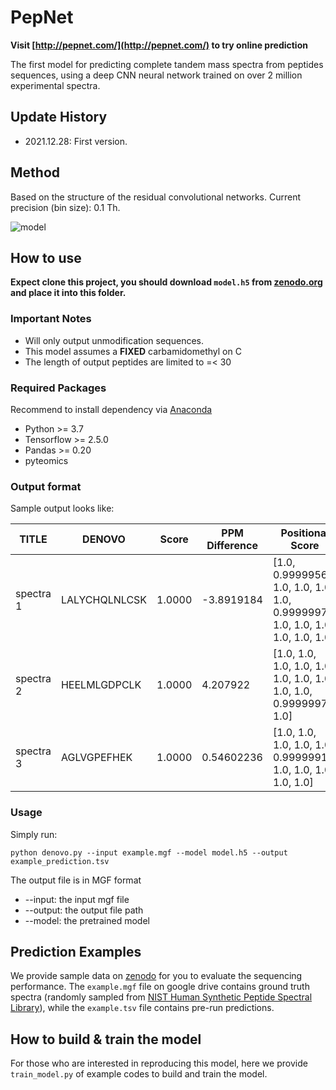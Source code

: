 # PepNet

__Visit [http://pepnet.com/](http://pepnet.com/) to try online prediction__

The first model for predicting complete tandem mass spectra from peptides sequences, using a deep CNN neural network trained on over 2 million experimental spectra.

## Update History

* 2021.12.28: First version.

## Method

Based on the structure of the residual convolutional networks. Current precision (bin size): 0.1 Th.

![model](imgs/model.png)

## How to use

__Expect clone this project, you should download `model.h5` from [zenodo.org](https://zenodo.org/record/5807120) and place it into this folder.__

### Important Notes

* Will only output unmodification sequences.
* This model assumes a __FIXED__ carbamidomethyl on C
* The length of output peptides are limited to =< 30

### Required Packages

Recommend to install dependency via [Anaconda](https://www.anaconda.com/distribution/)

* Python >= 3.7
* Tensorflow >= 2.5.0
* Pandas >= 0.20
* pyteomics

### Output format

Sample output looks like:

TITLE | DENOVO | Score | PPM Difference | Positional Score
------- | ------ | ---- | ------- | ------ 
spectra 1 | LALYCHQLNLCSK | 1.0000 | -3.8919184 | [1.0, 0.9999956, 1.0, 1.0, 1.0, 1.0, 0.99999976, 1.0, 1.0, 1.0, 1.0, 1.0, 1.0]
spectra 2 | HEELMLGDPCLK | 1.0000 | 4.207922 | [1.0, 1.0, 1.0, 1.0, 1.0, 1.0, 1.0, 1.0, 1.0, 1.0, 0.99999976, 1.0]
spectra  3 | AGLVGPEFHEK | 1.0000 | 0.54602236 | [1.0, 1.0, 1.0, 1.0, 1.0, 0.99999917, 1.0, 1.0, 1.0, 1.0, 1.0]

### Usage

Simply run:

`python denovo.py --input example.mgf --model model.h5 --output example_prediction.tsv`

The output file is in MGF format

* --input: the input mgf file
* --output: the output file path
* --model: the pretrained model

## Prediction Examples

We provide sample data on [zenodo](https://zenodo.org/record/5807120) for you to evaluate the sequencing performance. The `example.mgf` file on google drive contains ground truth spectra (randomly sampled from [NIST Human Synthetic Peptide Spectral Library](https://chemdata.nist.gov/dokuwiki/doku.php?id=peptidew:lib:kustersynselected20170530)), while the `example.tsv` file contains pre-run predictions.

## How to build & train the model

For those who are interested in reproducing this model, here we provide `train_model.py` of example codes to build and train the model.

